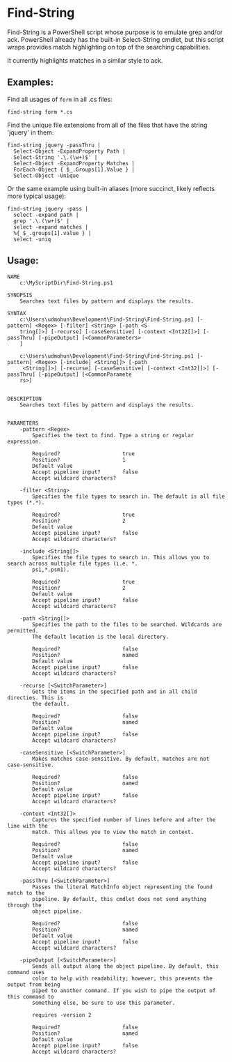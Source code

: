 # Find-String

Find-String is a PowerShell script whose purpose is to emulate grep and/or ack.
PowerShell already has the built-in Select-String cmdlet, but this script wraps
provides match highlighting on top of the searching capabilities.

It currently highlights matches in a similar style to ack.

## Examples:

Find all usages of `form` in all .cs files:

    find-string form *.cs

Find the unique file extensions from all of the files that have the string 'jquery' in them:

    find-string jquery -passThru | 
      Select-Object -ExpandProperty Path | 
      Select-String '.\.(\w+)$' | 
      Select-Object -ExpandProperty Matches | 
      ForEach-Object { $_.Groups[1].Value } | 
      Select-Object -Unique

Or the same example using built-in aliases (more succinct, likely reflects more typical usage):

    find-string jquery -pass | 
      select -expand path | 
      grep '.\.(\w+)$' | 
      select -expand matches | 
      %{ $_.groups[1].value } | 
      select -uniq
 
## Usage:

    NAME
        c:\MyScriptDir\Find-String.ps1

    SYNOPSIS
        Searches text files by pattern and displays the results.

    SYNTAX
        c:\Users\udmohun\Development\Find-String\Find-String.ps1 [-pattern] <Regex> [-filter] <String> [-path <S
        tring[]>] [-recurse] [-caseSensitive] [-context <Int32[]>] [-passThru] [-pipeOutput] [<CommonParameters>
        ]

        c:\Users\udmohun\Development\Find-String\Find-String.ps1 [-pattern] <Regex> [-include] <String[]> [-path
         <String[]>] [-recurse] [-caseSensitive] [-context <Int32[]>] [-passThru] [-pipeOutput] [<CommonParamete
        rs>]


    DESCRIPTION
        Searches text files by pattern and displays the results.


    PARAMETERS
        -pattern <Regex>
            Specifies the text to find. Type a string or regular expression.

            Required?                    true
            Position?                    1
            Default value
            Accept pipeline input?       false
            Accept wildcard characters?

        -filter <String>
            Specifies the file types to search in. The default is all file types (*.*).

            Required?                    true
            Position?                    2
            Default value
            Accept pipeline input?       false
            Accept wildcard characters?

        -include <String[]>
            Specifies the file types to search in. This allows you to search across multiple file types (i.e. *.
            ps1,*.psm1).

            Required?                    true
            Position?                    2
            Default value
            Accept pipeline input?       false
            Accept wildcard characters?

        -path <String[]>
            Specifies the path to the files to be searched. Wildcards are permitted. 
            The default location is the local directory.

            Required?                    false
            Position?                    named
            Default value
            Accept pipeline input?       false
            Accept wildcard characters?

        -recurse [<SwitchParameter>]
            Gets the items in the specified path and in all child directies. This is 
            the default.

            Required?                    false
            Position?                    named
            Default value
            Accept pipeline input?       false
            Accept wildcard characters?

        -caseSensitive [<SwitchParameter>]
            Makes matches case-sensitive. By default, matches are not case-sensitive.

            Required?                    false
            Position?                    named
            Default value
            Accept pipeline input?       false
            Accept wildcard characters?

        -context <Int32[]>
            Captures the specified number of lines before and after the line with the 
            match. This allows you to view the match in context.

            Required?                    false
            Position?                    named
            Default value
            Accept pipeline input?       false
            Accept wildcard characters?

        -passThru [<SwitchParameter>]
            Passes the literal MatchInfo object representing the found match to the 
            pipeline. By default, this cmdlet does not send anything through the 
            object pipeline.

            Required?                    false
            Position?                    named
            Default value
            Accept pipeline input?       false
            Accept wildcard characters?

        -pipeOutput [<SwitchParameter>]
            Sends all output along the object pipeline. By default, this command uses 
            color to help with readability; however, this prevents the output from being 
            piped to another command. If you wish to pipe the output of this command to
            something else, be sure to use this parameter.

            requires -version 2

            Required?                    false
            Position?                    named
            Default value
            Accept pipeline input?       false
            Accept wildcard characters?

